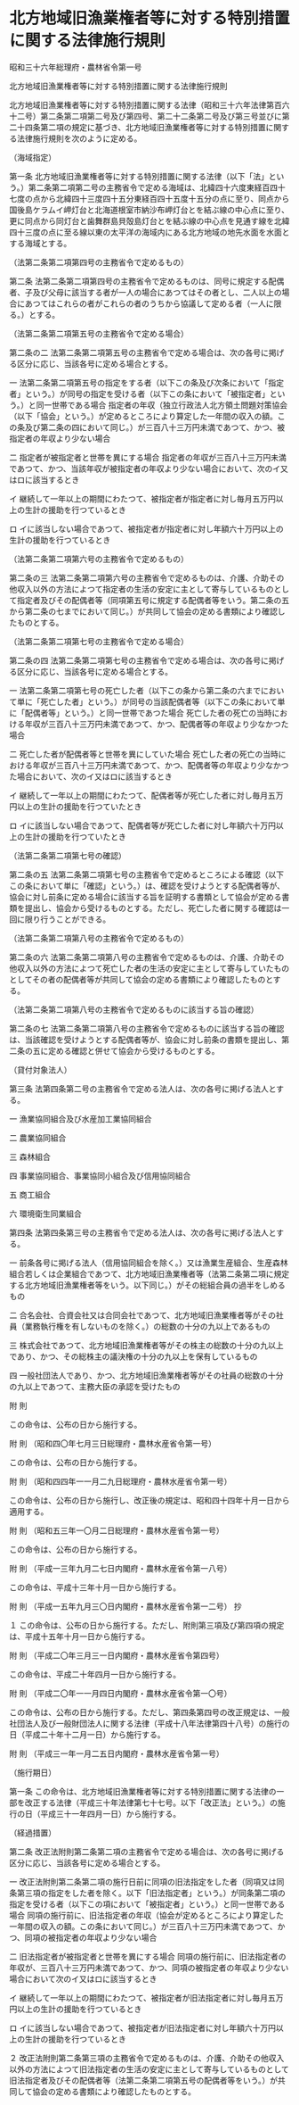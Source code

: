 # 北方地域旧漁業権者等に対する特別措置に関する法律施行規則

昭和三十六年総理府・農林省令第一号

北方地域旧漁業権者等に対する特別措置に関する法律施行規則

北方地域旧漁業権者等に対する特別措置に関する法律（昭和三十六年法律第百六十二号）第二条第二項第二号及び第四号、第二十二条第二号及び第三号並びに第二十四条第二項の規定に基づき、北方地域旧漁業権者等に対する特別措置に関する法律施行規則を次のように定める。

（海域指定）

第一条 北方地域旧漁業権者等に対する特別措置に関する法律（以下「法」という。）第二条第二項第二号の主務省令で定める海域は、北緯四十六度東経百四十七度の点から北緯四十三度四十五分東経百四十五度十五分の点に至り、同点から国後島ケラムイ岬灯台と北海道根室市納沙布岬灯台とを結ぶ線の中心点に至り、更に同点から同灯台と歯舞群島貝殻島灯台とを結ぶ線の中心点を見通す線を北緯四十三度の点に至る線以東の太平洋の海域内にある北方地域の地先水面を水面とする海域とする。

（法第二条第二項第四号の主務省令で定めるもの）

第二条 法第二条第二項第四号の主務省令で定めるものは、同号に規定する配偶者、子及び父母に該当する者が一人の場合にあつてはその者とし、二人以上の場合にあつてはこれらの者がこれらの者のうちから協議して定める者（一人に限る。）とする。

（法第二条第二項第五号の主務省令で定める場合）

第二条の二 法第二条第二項第五号の主務省令で定める場合は、次の各号に掲げる区分に応じ、当該各号に定める場合とする。

一 法第二条第二項第五号の指定をする者（以下この条及び次条において「指定者」という。）が同号の指定を受ける者（以下この条において「被指定者」という。）と同一世帯である場合 指定者の年収（独立行政法人北方領土問題対策協会（以下「協会」という。）が定めるところにより算定した一年間の収入の額。この条及び第二条の四において同じ。）が三百八十三万円未満であつて、かつ、被指定者の年収より少ない場合

二 指定者が被指定者と世帯を異にする場合 指定者の年収が三百八十三万円未満であつて、かつ、当該年収が被指定者の年収より少ない場合において、次のイ又はロに該当するとき

イ 継続して一年以上の期間にわたつて、被指定者が指定者に対し毎月五万円以上の生計の援助を行つているとき

ロ イに該当しない場合であつて、被指定者が指定者に対し年額六十万円以上の生計の援助を行つているとき

（法第二条第二項第六号の主務省令で定めるもの）

第二条の三 法第二条第二項第六号の主務省令で定めるものは、介護、介助その他収入以外の方法によつて指定者の生活の安定に主として寄与しているものとして指定者及びその配偶者等（同項第五号に規定する配偶者等をいう。第二条の五から第二条の七までにおいて同じ。）が共同して協会の定める書類により確認したものとする。

（法第二条第二項第七号の主務省令で定める場合）

第二条の四 法第二条第二項第七号の主務省令で定める場合は、次の各号に掲げる区分に応じ、当該各号に定める場合とする。

一 法第二条第二項第七号の死亡した者（以下この条から第二条の六までにおいて単に「死亡した者」という。）が同号の当該配偶者等（以下この条において単に「配偶者等」という。）と同一世帯であつた場合 死亡した者の死亡の当時における年収が三百八十三万円未満であつて、かつ、配偶者等の年収より少なかつた場合

二 死亡した者が配偶者等と世帯を異にしていた場合 死亡した者の死亡の当時における年収が三百八十三万円未満であつて、かつ、配偶者等の年収より少なかつた場合において、次のイ又はロに該当するとき

イ 継続して一年以上の期間にわたつて、配偶者等が死亡した者に対し毎月五万円以上の生計の援助を行つていたとき

ロ イに該当しない場合であつて、配偶者等が死亡した者に対し年額六十万円以上の生計の援助を行つていたとき

（法第二条第二項第七号の確認）

第二条の五 法第二条第二項第七号の主務省令で定めるところによる確認（以下この条において単に「確認」という。）は、確認を受けようとする配偶者等が、協会に対し前条に定める場合に該当する旨を証明する書類として協会が定める書類を提出し、協会から受けるものとする。ただし、死亡した者に関する確認は一回に限り行うことができる。

（法第二条第二項第八号の主務省令で定めるもの）

第二条の六 法第二条第二項第八号の主務省令で定めるものは、介護、介助その他収入以外の方法によつて死亡した者の生活の安定に主として寄与していたものとしてその者の配偶者等が共同して協会の定める書類により確認したものとする。

（法第二条第二項第八号の主務省令で定めるものに該当する旨の確認）

第二条の七 法第二条第二項第八号の主務省令で定めるものに該当する旨の確認は、当該確認を受けようとする配偶者等が、協会に対し前条の書類を提出し、第二条の五に定める確認と併せて協会から受けるものとする。

（貸付対象法人）

第三条 法第四条第二号の主務省令で定める法人は、次の各号に掲げる法人とする。

一 漁業協同組合及び水産加工業協同組合

二 農業協同組合

三 森林組合

四 事業協同組合、事業協同小組合及び信用協同組合

五 商工組合

六 環境衛生同業組合

第四条 法第四条第三号の主務省令で定める法人は、次の各号に掲げる法人とする。

一 前条各号に掲げる法人（信用協同組合を除く。）又は漁業生産組合、生産森林組合若しくは企業組合であつて、北方地域旧漁業権者等（法第二条第二項に規定する北方地域旧漁業権者等をいう。以下同じ。）がその総組合員の過半をしめるもの

二 合名会社、合資会社又は合同会社であつて、北方地域旧漁業権者等がその社員（業務執行権を有しないものを除く。）の総数の十分の九以上であるもの

三 株式会社であつて、北方地域旧漁業権者等がその株主の総数の十分の九以上であり、かつ、その総株主の議決権の十分の九以上を保有しているもの

四 一般社団法人であり、かつ、北方地域旧漁業権者等がその社員の総数の十分の九以上であつて、主務大臣の承認を受けたもの

附 則

この命令は、公布の日から施行する。

附 則 （昭和四〇年七月三日総理府・農林水産省令第一号）

この命令は、公布の日から施行する。

附 則 （昭和四四年一一月二九日総理府・農林水産省令第一号）

この命令は、公布の日から施行し、改正後の規定は、昭和四十四年十月一日から適用する。

附 則 （昭和五三年一〇月二日総理府・農林水産省令第一号）

この命令は、公布の日から施行する。

附 則 （平成一三年九月二七日内閣府・農林水産省令第一八号）

この命令は、平成十三年十月一日から施行する。

附 則 （平成一五年九月三〇日内閣府・農林水産省令第一二号） 抄

１ この命令は、公布の日から施行する。ただし、附則第三項及び第四項の規定は、平成十五年十月一日から施行する。

附 則 （平成二〇年三月三一日内閣府・農林水産省令第四号）

この命令は、平成二十年四月一日から施行する。

附 則 （平成二〇年一一月四日内閣府・農林水産省令第一〇号）

この命令は、公布の日から施行する。ただし、第四条第四号の改正規定は、一般社団法人及び一般財団法人に関する法律（平成十八年法律第四十八号）の施行の日（平成二十年十二月一日）から施行する。

附 則 （平成三一年一月二五日内閣府・農林水産省令第一号）

（施行期日）

第一条 この命令は、北方地域旧漁業権者等に対する特別措置に関する法律の一部を改正する法律（平成三十年法律第七十七号。以下「改正法」という。）の施行の日（平成三十一年四月一日）から施行する。

（経過措置）

第二条 改正法附則第二条第二項の主務省令で定める場合は、次の各号に掲げる区分に応じ、当該各号に定める場合とする。

一 改正法附則第二条第二項の施行日前に同項の旧法指定をした者（同項又は同条第三項の指定をした者を除く。以下「旧法指定者」という。）が同条第二項の指定を受ける者（以下この項において「被指定者」という。）と同一世帯である場合 同項の施行前に、旧法指定者の年収（協会が定めるところにより算定した一年間の収入の額。この条において同じ。）が三百八十三万円未満であつて、かつ、同項の被指定者の年収より少ない場合

二 旧法指定者が被指定者と世帯を異にする場合 同項の施行前に、旧法指定者の年収が、三百八十三万円未満であつて、かつ、同項の被指定者の年収より少ない場合において次のイ又はロに該当するとき

イ 継続して一年以上の期間にわたつて、被指定者が旧法指定者に対し毎月五万円以上の生計の援助を行つているとき

ロ イに該当しない場合であつて、被指定者が旧法指定者に対し年額六十万円以上の生計の援助を行つているとき

２ 改正法附則第二条第三項の主務省令で定めるものは、介護、介助その他収入以外の方法によつて旧法指定者の生活の安定に主として寄与しているものとして旧法指定者及びその配偶者等（法第二条第二項第五号の配偶者等をいう。）が共同して協会の定める書類により確認したものとする。
